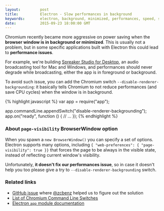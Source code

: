 ```yaml
---
layout:         post
title:          Electron - Slow performances in background
keywords:       electron, background, minimized, performances, speed, slow
date:           2015-09-23 18:00:00 GMT
---
```



Chromium recently became more aggressive on power saving when the **browser window is in background or minimized**. This is usually not a problem, but in some specific applications built with Electron this could lead to **performance issues**.

For example, we're building [Spreaker Studio for Desktop](https://www.spreaker.com/download), an audio broadcasting tool for Mac and Windows, and performances should never degrade while broadcasting, either the app is in foreground or background.

To avoid such issue, you can add the Chromium switch `--disable-renderer-backgrounding`: it basically tells Chromium to not reduce performances (and save CPU cycles) when the window is in background.


{% highlight javascript %}
var app = require("app");

app.commandLine.appendSwitch("disable-renderer-backgrounding");
app.on("ready", function () {
    // ...
});
{% endhighlight %}


### About `page-visibility` BrowserWindow option

When you spawn a `new BrowserWindow()` you can specify a set of options. Electron supports many options, including `{ "web-preferences": { "page-visibility": true }}` that forces the page to be always in the visible state, instead of reflecting current window's visibility.

Unfortunately, **it doesn't fix our performances issue**, so in case it doesn't help you too please give a try to `--disable-renderer-backgrounding` switch.


### Related links

- [GitHub issue](https://github.com/atom/electron/issues/2822) where [@zcbenz](https://twitter.com/zcbenz) helped us to figure out the solution
- [List of Chromium Command Line Switches](http://peter.sh/experiments/chromium-command-line-switches/)
- [Electron `app` module documentation](https://github.com/atom/electron/blob/master/docs/api/app.md)